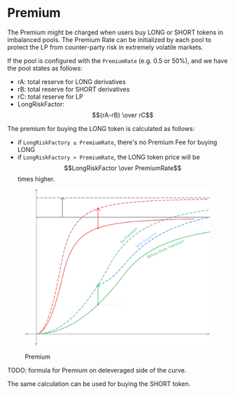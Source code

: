 # Premium

The Premium might be charged when users buy LONG or SHORT tokens in imbalanced pools. The Premium Rate can be initialized by each pool to protect the LP from counter-party risk in extremely volatile markets.

If the pool is configured with the `PremiumRate` (e.g. 0.5 or 50%), and we have the pool states as follows:

* rA: total reserve for LONG derivatives
* rB: total reserve for SHORT derivatives
* rC: total reserve for LP
* LongRiskFactor: $${rA-rB} \over rC$$

The premium for buying the LONG token is calculated as follows:

* if `LongRiskFactory ≤ PremiumRate`, there's no Premium Fee for buying LONG
* if `LongRiskFactory > PremiumRate`, the LONG token price will be $$LongRiskFactor \over PremiumRate$$ times higher.

<figure><img src="../.gitbook/assets/image.png" alt=""><figcaption><p>Premium</p></figcaption></figure>

TODO: formula for Premium on deleveraged side of the curve.

The same calculation can be used for buying the SHORT token.
